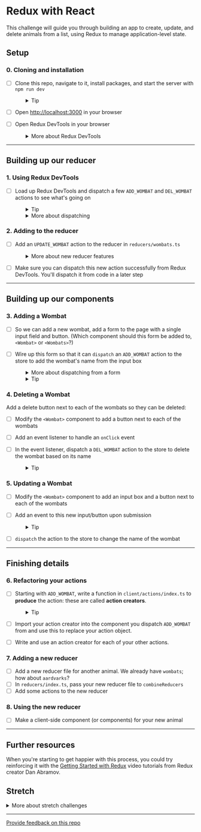# Redux with React 

This challenge will guide you through building an app to create, update, and delete animals from a list, using Redux to manage application-level state.

## Setup

### 0. Cloning and installation
- [ ] Clone this repo, navigate to it, install packages, and start the server with `npm run dev`
  <details style="padding-left: 2em">
    <summary>Tip</summary>

    ```sh
    cd redux-zoo && npm i
    npm run dev
    ```
  </details>

- [ ] Open [http://localhost:3000](http://localhost:3000) in your browser
- [ ] Open Redux DevTools in your browser
  <details style="padding-left: 2em">
    <summary>More about Redux DevTools</summary>

    The computers on campus should already have the Redux DevTools installed. If you'd like them on your own computer you can install the Firefox add-on [here](https://addons.mozilla.org/en-US/firefox/addon/reduxdevtools/) and the Chrome extension from [here](https://chrome.google.com/webstore/detail/redux-devtools/lmhkpmbekcpmknklioeibfkpmmfibljd).
  </details>

---

## Building up our reducer

### 1. Using Redux DevTools

- [ ] Load up Redux DevTools and dispatch a few `ADD_WOMBAT` and `DEL_WOMBAT` actions to see what's going on
  <details style="padding-left: 2em">
    <summary>Tip</summary>

    You will need to investigate `reducers/wombats.ts` to work out what the payload should be for each of these types
  </details>
  <details style="padding-left: 2em">
    <summary>More about dispatching</summary>

    This screenshot illustrates how to dispatch actions:

    ![The Redux DevTools numbered to visually indicate the location of steps 1, 2, and 3 listed below](./screenshot1.png)

    1. Select the "Show Dispatcher" button at the very bottom of the dev tools which resembles a command-line prompt (angle bracket followed by an underscore)
    2. In the "Dispatcher" area, supply a Javascript object to be dispatched
    3. Select the "Dispatch" button
  </details>


### 2. Adding to the reducer

- [ ] Add an `UPDATE_WOMBAT` action to the reducer in `reducers/wombats.ts`
  <details style="padding-left: 2em">
    <summary>More about new reducer features</summary>

    Take your time to read through what the reducer currently does, and follow the established pattern to create your new action.

    To update a wombat you will need to provide the **new** name of the wombat (so that it can be changed) but also the **old** name (so that the reducer can find the wombat that needs to be updated). To hold these two data items, your `payload` will need to be an object instead of a string.
  </details>

- [ ] Make sure you can dispatch this new action successfully from Redux DevTools. You'll dispatch it from code in a later step

---

## Building up our components

### 3. Adding a Wombat

- [ ]  So we can add a new wombat, add a form to the page with a single input field and button. (Which component should this form be added to, `<Wombat>` or `<Wombats>`?)
- [ ] Wire up this form so that it can `dispatch` an `ADD_WOMBAT` action to the store to add the wombat's name from the input box

  <details style="padding-left: 2em">
    <summary>More about dispatching from a form</summary>
    
    1. Create a local React state in the component (using `useState`) to hold the new wombat string
    2. Add an `onChange` event handler to the form and update/set this state
    3. Add an event listener to handle the form's `onSubmit` event
    4. Dispatch the action from this `onSubmit` event handler
  </details>

  <details style="padding-left: 2em">
    <summary>Tip</summary>
    
    1. Ensure that you know the shape of the data (string, object, etc) the `ADD_WOMBAT` action needs, and confirm that it works when dispatched from Redux DevTools.
    
    2. Verify that the correct action is being dispatched from your code on the click event. You can see a list of all actions dispatched and inspect them in Redux DevTools.
  </details>

### 4. Deleting a Wombat

Add a delete button next to each of the wombats so they can be deleted:

- [ ] Modify the `<Wombat>` component to add a button next to each of the wombats
- [ ] Add an event listener to handle an `onClick` event
- [ ] In the event listener, dispatch a `DEL_WOMBAT` action to the store to delete the wombat based on its name

  <details style="padding-left: 2em">
    <summary>Tip</summary>
    
    Rather than giving each `<Wombat>` a button, you could alternatively create a form with a single input field. The form's onSubmit event should dispatch `DEL_WOMBAT`.
  </details>

### 5. Updating a Wombat

- [ ] Modify the `<Wombat>` component to add an input box and a button next to each of the wombats
- [ ] Add an event to this new input/button upon submission
  <details style="padding-left: 2em">
    <summary>Tip</summary>
    
    Looking back at your `UPDATE_WOMBAT` action, it expected both the **new** and **old** name of the wombat, so make sure that you can provide both of these values when you dispatch your action.
  </details>
- [ ] `dispatch` the action to the store to change the name of the wombat

---

## Finishing details

### 6. Refactoring your actions

- [ ] Starting with `ADD_WOMBAT`, write a function in `client/actions/index.ts` to **produce** the action: these are called **action creators**.
  <details style="padding-left: 2em">
    <summary>Tip</summary>
    
    Your action creator should return an object with a type and payload. The `ADD_WOMBAT` action expects the name of the new wombat as the payload, so make sure that your function takes the name as a parameter.
  </details>
 - [ ] Import your action creator into the component you dispatch `ADD_WOMBAT` from and use this to replace your action object.
 - [ ] Write and use an action creator for each of your other actions.

### 7. Adding a new reducer

- [ ] Add a new reducer file for another animal. We already have `wombats`; how about `aardvarks`?
- [ ] In `reducers/index.ts`, pass your new reducer file to `combineReducers`
- [ ] Add some actions to the new reducer

### 8. Using the new reducer
- [ ] Make a client-side component (or components) for your new animal

--- 
## Further resources

When you're starting to get happier with this process, you could try reinforcing it with the [Getting Started with Redux](https://egghead.io/courses/getting-started-with-redux) video tutorials from Redux creator Dan Abramov.

## Stretch

<details>
  <summary>More about stretch challenges</summary>

  - Currently our wombats state contains an array of strings, but often our data is stored in database tables and, when retrieved, this comes out as an array of objects. Update your wombat data to match this (perhaps with keys such as `id`, `name`, `furColour`, `favouriteToy`, etc). How does this change the add, delete, and update functionality?
  - Choose a CSS framework to implement and make this page prettier!
  - Write tests for your React components, actions creators, and reducers

</details>

---
[Provide feedback on this repo](https://docs.google.com/forms/d/e/1FAIpQLSfw4FGdWkLwMLlUaNQ8FtP2CTJdGDUv6Xoxrh19zIrJSkvT4Q/viewform?usp=pp_url&entry.1958421517=redux-zoo)
